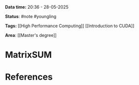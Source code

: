 **Data time:** 20:36 - 28-05-2025

**Status**: #note #youngling 

**Tags:** [[High Performance Computing]] [[Introduction to CUDA]]

**Area**: [[Master's degree]]
# MatrixSUM


# References